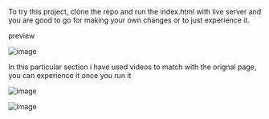 To try this project, clone the repo and run the index.html with live server and you are good to go for making your own changes or to just experience it.

preview

![image](https://github.com/Hiken4522/apple-landing-page-clone-/assets/113972660/bed226ed-5c83-4af3-91db-c17dd3839b1c)

In this particular section i have used videos to match with the orignal page, you can experience it once you run it

![image](https://github.com/Hiken4522/apple-landing-page-clone-/assets/113972660/de93e788-052f-4109-92cb-0dad4d84712c)

![image](https://github.com/Hiken4522/apple-landing-page-clone-/assets/113972660/90352e80-5d75-4e9b-92f0-8a19749420ba)


